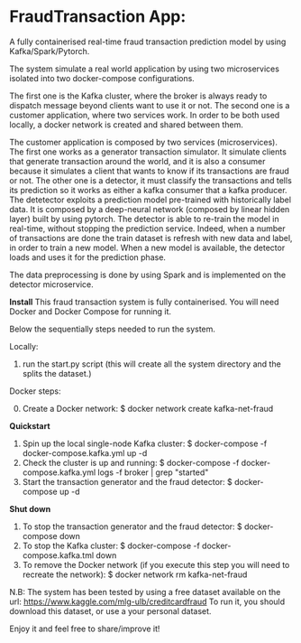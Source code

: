 # FraudTransaction App:
A fully containerised real-time fraud transaction prediction model by using Kafka/Spark/Pytorch.

The system simulate a real world application by using two microservices isolated into two docker-compose configurations.

The first one is the Kafka cluster, where the broker is always ready to dispatch message beyond clients want to use it or not. 
The second one is a customer application, where two services work. In order to be both used locally, a docker network is created and shared between them.

The customer application is composed by two services (microservices). The first one works as a generator transaction simulator. It simulate clients that generate transaction around the world, and it is also a consumer because it simulates a client that wants to know if its transactions are fraud or not. The other one is a detector, it must classify the transactions and tells its prediction so it works as either a kafka consumer that a kafka producer. The detetector exploits a prediction model pre-trained with historically label data. It is composed by a deep-neural network (composed by linear hidden layer) built by using pytorch. The detector is able to re-train the model in real-time, without stopping the prediction service. Indeed, when a number of transactions are done the train dataset is refresh with new data and label, in order to train a new model. When a new model is available, the detector loads and uses it for the prediction phase.   

The data preprocessing is done by using Spark and is implemented on the detector microservice. 

**Install**
This fraud transaction system is fully containerised. You will need Docker and Docker Compose for running it.

Below the sequentially steps needed to run the system.

Locally: 
1) run the start.py script (this will create all the system directory and the splits the dataset.)

Docker steps:

0) Create a Docker network: 
$ docker network create kafka-net-fraud

**Quickstart**
1) Spin up the local single-node Kafka cluster:
$ docker-compose -f docker-compose.kafka.yml up -d
2) Check the cluster is up and running:
$ docker-compose -f docker-compose.kafka.yml logs -f broker | grep "started"
3) Start the transaction generator and the fraud detector:
$ docker-compose up -d

**Shut down**
1) To stop the transaction generator and the fraud detector:
$ docker-compose down
2) To stop the Kafka cluster:
$ docker-compose -f docker-compose.kafka.tml down
3) To remove the Docker network (if you execute this step you will need to recreate the network):
$ docker network rm kafka-net-fraud

N.B: The system has been tested by using a free dataset available on the url: https://www.kaggle.com/mlg-ulb/creditcardfraud
To run it, you should download this dataset, or use a your personal dataset.

Enjoy it and feel free to share/improve it!  
